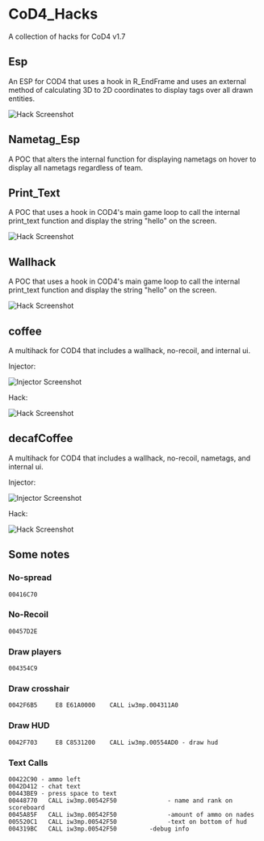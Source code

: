 # CoD4_Hacks

A collection of hacks for CoD4 v1.7

## Esp

An ESP for COD4 that uses a hook in R_EndFrame and uses an external method of calculating 3D to 2D coordinates to display tags over all drawn entities.

![Hack Screenshot](Esp/screenshot.jpg?raw=true "Screenshot Hack")

## Nametag_Esp

A POC that alters the internal function for displaying nametags on hover to display all nametags regardless of team.

## Print_Text

A POC that uses a hook in COD4's main game loop to call the internal print_text function and display the string "hello" on the screen.

![Hack Screenshot](Print_Text/screenshot.jpg?raw=true "Screenshot Hack")

## Wallhack

A POC that uses a hook in COD4's main game loop to call the internal print_text function and display the string "hello" on the screen.

![Hack Screenshot](Wallhack/screenshot.jpg?raw=true "Screenshot Hack")

## coffee

A multihack for COD4 that includes a wallhack, no-recoil, and internal ui.

Injector:

![Injector Screenshot](coffee/screenshot_i.png?raw=true "Screenshot Injector")

Hack:

![Hack Screenshot](coffee/screenshot_h.jpg?raw=true "Screenshot Hack")

## decafCoffee

A multihack for COD4 that includes a wallhack, no-recoil, nametags, and internal ui.

Injector:

![Injector Screenshot](decafCoffee/screenshot_i.png?raw=true "Screenshot Injector")

Hack:

![Hack Screenshot](decafCoffee/screenshot_h.jpg?raw=true "Screenshot Hack")

## Some notes

### No-spread
```
00416C70
```

### No-Recoil
```
00457D2E
```

### Draw players
```
004354C9
```

### Draw crosshair
```
0042F6B5     E8 E61A0000    CALL iw3mp.004311A0
```

### Draw HUD
```
0042F703     E8 C8531200    CALL iw3mp.00554AD0 - draw hud
```

### Text Calls
```
00422C90 - ammo left
0042D412 - chat text
00443BE9 - press space to text
00448770   CALL iw3mp.00542F50				- name and rank on scoreboard
0045A85F   CALL iw3mp.00542F50				-amount of ammo on nades
005520C1   CALL iw3mp.00542F50				-text on bottom of hud
004319BC   CALL iw3mp.00542F50         -debug info
```